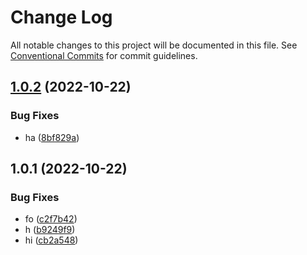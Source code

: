 # Change Log

All notable changes to this project will be documented in this file.
See [Conventional Commits](https://conventionalcommits.org) for commit guidelines.

## [1.0.2](https://github.com/davych/lerna-case/compare/@dawei_chen/dcsettings@1.0.1...@dawei_chen/dcsettings@1.0.2) (2022-10-22)


### Bug Fixes

* ha ([8bf829a](https://github.com/davych/lerna-case/commit/8bf829aa85de7213f6b645f84345818441cf1f27))





## 1.0.1 (2022-10-22)


### Bug Fixes

* fo ([c2f7b42](https://github.com/davych/lerna-case/commit/c2f7b423bdf56292ff7b871269c67f252c0c5c8e))
* h ([b9249f9](https://github.com/davych/lerna-case/commit/b9249f9b9a93f77a3014e660cdf69d3460e4b297))
* hi ([cb2a548](https://github.com/davych/lerna-case/commit/cb2a54815bc4a8f8bea67a8ace4ea3a84ddcd73e))
